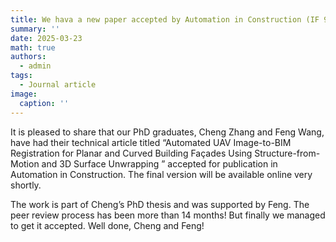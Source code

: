 ```yaml
---
title: We hava a new paper accepted by Automation in Construction (IF 9.6)
summary: ''
date: 2025-03-23
math: true
authors:
  - admin
tags:
  - Journal article
image:
  caption: ''
---
```


It is pleased to share that our PhD graduates, Cheng Zhang and Feng Wang, have had their technical article titled “Automated UAV Image-to-BIM Registration for Planar and Curved Building Façades Using Structure-from-Motion and 3D Surface Unwrapping ” accepted for publication in Automation in Construction. The final version will be available online very shortly.

The work is part of Cheng’s PhD thesis and was supported by Feng. The peer review process has been more than 14 months! But finally we managed to get it accepted. Well done, Cheng and Feng!